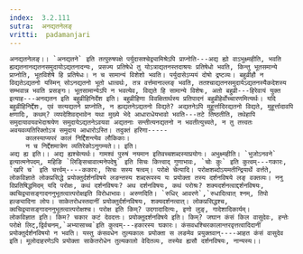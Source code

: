 ```yaml
---
index:  3.2.111
sutra:  अनद्यतनेलङ्
vritti:  padamanjari
---
```


	अनद्यतनेलङ्।। `अनद्यतने` इति तत्पुरुषपक्षे पर्युदासश्चेद्व्यामिश्रेऽपि प्राप्नोति---अद्य ह्यो वाऽभुक्ष्महीति, भवति ह्यद्यतनानद्यतनसमुदायोऽद्यतनादन्यः, प्रसज्य प्रतिषेधे तु योऽत्राद्यतनस्तदाश्रयः प्रतिषेधो भवति, किन्तु भूतसमान्ये प्राप्नोति, भूतविशेषे हि प्रतिषेधः। न च सामान्यं विशेशो भवति। पर्युदासेऽप्ययं दोषो द्रष्टव्यः। बहुव्रीहौ न विद्यतेऽद्यतनो यस्मिन् सोऽनद्यतनो भूतो धात्वर्थः, तत्र वर्त्तमानाल्लङ् भवति, ततश्चाद्यतनसमुदायेऽद्यतनस्यैकदेशस्य सम्भवान्न भवति प्रसङ्गः। भूतसामान्येऽपि न भवत्येव, विद्यते हि सामान्ये विशेषः, अतो बहुव्री---हिरेवायं युक्त इत्याह---अनद्यतन इति बहुव्रीहिनिर्देश इति। बहुव्रीहिणा विवक्षितार्थस्य प्रतिपादनं बहुव्रीहेर्वोच्चारणमित्यर्थः। यदि बहुव्रीहिनिर्द्देशः, एवं सत्यद्यतने प्राप्नोति, न ह्यद्यतनेऽद्यतनो विद्यते? अद्यतनेऽपि मुहूर्त्तादिरद्यतनो विद्यते, मुहूर्त्तादावपि क्षणादिः, कथम्? व्यपदेशिवद्भावेन यथा मुख्ये भेदे आधाराधेयभावो भवति---तटे तिष्ठतीति, तथेहापि समुदायावयवभेदाश्रयेण समुदायेऽद्यतनेऽवयवा अद्यतनाः सन्तीत्यनद्यतनो न भवतीत्युच्यते, न तु तत्त्वतः अवयवव्यतिरिक्तोऽत्र समुदाय आधारोऽस्ति। तदुक्तं हरिणा-----
		कालस्याप्यपरं कालं निर्द्दिशन्त्येव लौकिकाः।
		न च निर्द्देशमात्रेण व्यतिरेकोऽनुगम्यते।। इति।
	अद्य ह्य इति।। अद्य ह्यश्चेत्यर्थः। गामश्वं पुरुषं नयमान इतिवच्चशब्दस्याप्रयोगः। अभुक्ष्महीति। `भुजोऽनवने` इत्यात्मनेपदम्, महिङि `लिङ्सिचावात्मनेपदेषु` इति सिचः कित्त्वाद् गुणाभावः, `चोः कुः` इति कुत्वम्---गकारः, `खरि च` इति चर्त्त्वम्----ककारः, सिचः सस्य षत्वम्। परोक्षे चेत्यादि। परोक्षशब्दोऽयमतीन्द्रियार्थे वर्त्तते, लोकविज्ञाते लोकप्रसिद्धे प्रयोक्तुर्दर्शनविषये लङन्तस्य शब्दरूपस्य यः प्रयोक्ता तस्य दर्शनविषये लङ् वक्तव्यः। ननु विप्रतिषिद्धमिदम् यदि परोक्षः, कथं दर्शनविषयः? अथ दर्शनविषयः, कथं परोश्रः? शक्यदर्शनत्वाद्दर्शनविषयः, क्वचिद्व्यासङ्गादननुभूतत्वात्परोक्षइति विरोधाभावः। अरुणदिति। `रुधिर् आवरणे`,`रुधादित्वात् श्नम्, तिपो हल्ङ्यादिना लोपः। साकेतरोधस्तदानीं प्रयोक्तुर्दर्शनविषयः, शक्यदर्शनत्वात्। लोकप्रसिद्धश्च, क्वचिद्व्यासङ्गादननुभूतत्वात्परोक्षश्च। परोक्ष इति किम्? उदगादादित्यः, इणो लुङ्, गादेशादिकार्यम्।
	लोकविज्ञात इति। किम? चकार कटं देवदत्तः। प्रयोक्तुदर्शनविषये इति। किम्? जघान कंसं किल वासुदेवः, हन्तेः परोक्षे लिट्,द्विर्वचनम्,`अभ्यासाच्च`इति कुत्वम्---हकारस्य घकारः। कंसवधश्चिरकालान्तरवृत्तत्वादिदानीं प्रयोक्तुर्दर्शनविषयो न भवति। यस्तु कंसवधेन तुल्यकालः प्रयोक्ता स लङमेव प्रयुक्तवान्----आहत कंसं वासुदेव इति। मूलोदाहरणेऽपि प्रयोक्ता साकेतरोधेन तुल्यकालो वेदितव्यः, तस्येव ह्यसौ दर्शनविषयः, नान्यस्य।।
